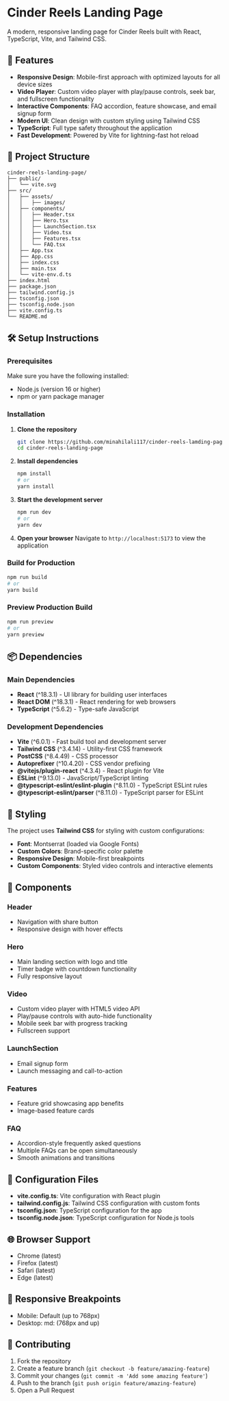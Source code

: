 # Cinder Reels Landing Page

A modern, responsive landing page for Cinder Reels built with React, TypeScript, Vite, and Tailwind CSS.

## 🚀 Features

- **Responsive Design**: Mobile-first approach with optimized layouts for all device sizes
- **Video Player**: Custom video player with play/pause controls, seek bar, and fullscreen functionality
- **Interactive Components**: FAQ accordion, feature showcase, and email signup form
- **Modern UI**: Clean design with custom styling using Tailwind CSS
- **TypeScript**: Full type safety throughout the application
- **Fast Development**: Powered by Vite for lightning-fast hot reload

## 📁 Project Structure

```
cinder-reels-landing-page/
├── public/
│   └── vite.svg
├── src/
│   ├── assets/
│   │   ├── images/
│   ├── components/
│   │   ├── Header.tsx
│   │   ├── Hero.tsx
│   │   ├── LaunchSection.tsx
│   │   ├── Video.tsx
│   │   ├── Features.tsx
│   │   └── FAQ.tsx
│   ├── App.tsx
│   ├── App.css
│   ├── index.css
│   ├── main.tsx
│   └── vite-env.d.ts
├── index.html
├── package.json
├── tailwind.config.js
├── tsconfig.json
├── tsconfig.node.json
├── vite.config.ts
└── README.md
```

## 🛠️ Setup Instructions

### Prerequisites

Make sure you have the following installed:
- Node.js (version 16 or higher)
- npm or yarn package manager

### Installation

1. **Clone the repository**
   ```bash
   git clone https://github.com/minahilali117/cinder-reels-lamding-page.git
   cd cinder-reels-landing-page
   ```

2. **Install dependencies**
   ```bash
   npm install
   # or
   yarn install
   ```

3. **Start the development server**
   ```bash
   npm run dev
   # or
   yarn dev
   ```

4. **Open your browser**
   Navigate to `http://localhost:5173` to view the application

### Build for Production

```bash
npm run build
# or
yarn build
```

### Preview Production Build

```bash
npm run preview
# or
yarn preview
```

## 📦 Dependencies

### Main Dependencies
- **React** (^18.3.1) - UI library for building user interfaces
- **React DOM** (^18.3.1) - React rendering for web browsers
- **TypeScript** (^5.6.2) - Type-safe JavaScript

### Development Dependencies
- **Vite** (^6.0.1) - Fast build tool and development server
- **Tailwind CSS** (^3.4.14) - Utility-first CSS framework
- **PostCSS** (^8.4.49) - CSS processor
- **Autoprefixer** (^10.4.20) - CSS vendor prefixing
- **@vitejs/plugin-react** (^4.3.4) - React plugin for Vite
- **ESLint** (^9.13.0) - JavaScript/TypeScript linting
- **@typescript-eslint/eslint-plugin** (^8.11.0) - TypeScript ESLint rules
- **@typescript-eslint/parser** (^8.11.0) - TypeScript parser for ESLint

## 🎨 Styling

The project uses **Tailwind CSS** for styling with custom configurations:
- **Font**: Montserrat (loaded via Google Fonts)
- **Custom Colors**: Brand-specific color palette
- **Responsive Design**: Mobile-first breakpoints
- **Custom Components**: Styled video controls and interactive elements

## 🧩 Components

### Header
- Navigation with share button
- Responsive design with hover effects

### Hero
- Main landing section with logo and title
- Timer badge with countdown functionality
- Fully responsive layout

### Video
- Custom video player with HTML5 video API
- Play/pause controls with auto-hide functionality
- Mobile seek bar with progress tracking
- Fullscreen support

### LaunchSection
- Email signup form
- Launch messaging and call-to-action

### Features
- Feature grid showcasing app benefits
- Image-based feature cards

### FAQ
- Accordion-style frequently asked questions
- Multiple FAQs can be open simultaneously
- Smooth animations and transitions

## 🔧 Configuration Files

- **vite.config.ts**: Vite configuration with React plugin
- **tailwind.config.js**: Tailwind CSS configuration with custom fonts
- **tsconfig.json**: TypeScript configuration for the app
- **tsconfig.node.json**: TypeScript configuration for Node.js tools

## 🌐 Browser Support

- Chrome (latest)
- Firefox (latest)
- Safari (latest)
- Edge (latest)

## 📱 Responsive Breakpoints

- Mobile: Default (up to 768px)
- Desktop: md: (768px and up)

## 🤝 Contributing

1. Fork the repository
2. Create a feature branch (`git checkout -b feature/amazing-feature`)
3. Commit your changes (`git commit -m 'Add some amazing feature'`)
4. Push to the branch (`git push origin feature/amazing-feature`)
5. Open a Pull Request

